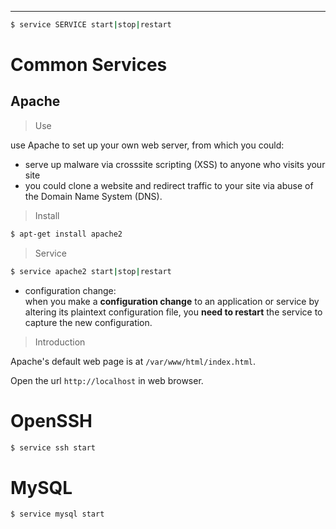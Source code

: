 

---

```bash
$ service SERVICE start|stop|restart
```

# Common Services
## Apache
> Use

use Apache to set up your own web server, from which you could:
- serve up malware via cross­site scripting (XSS) to anyone who visits your site
- you could clone a website and redirect traffic to your site via abuse of the Domain Name System (DNS).

> Install


```bash
$ apt-get install apache2
```

> Service

```bash
$ service apache2 start|stop|restart
```
- configuration change:  
  when you make a **configuration change** to an application or service by altering its plaintext configuration file, you **need to restart** the service to capture the new configuration.

> Introduction

Apache's default web page is at `/var/www/html/index.html`.

Open the url `http://localhost` in web browser.


# OpenSSH

```bash
$ service ssh start
```

# MySQL

```bash
$ service mysql start
```
